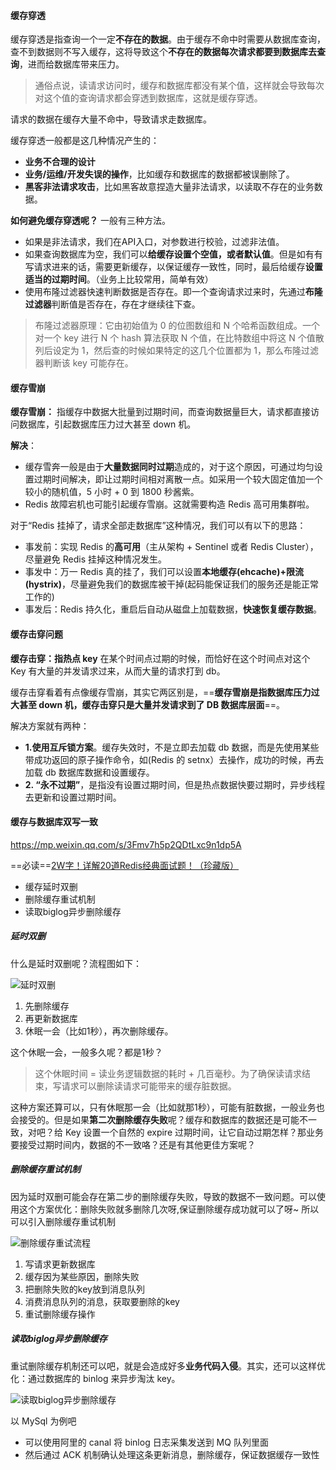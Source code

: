 #### 缓存穿透

缓存穿透是指查询一个一定**不存在的数据**。由于缓存不命中时需要从数据库查询，查不到数据则不写入缓存，这将导致这个**不存在的数据每次请求都要到数据库去查询**，进而给数据库带来压力。

> 通俗点说，读请求访问时，缓存和数据库都没有某个值，这样就会导致每次对这个值的查询请求都会穿透到数据库，这就是缓存穿透。

请求的数据在缓存大量不命中，导致请求走数据库。

缓存穿透一般都是这几种情况产生的：

- **业务不合理的设计**
- **业务/运维/开发失误的操作**，比如缓存和数据库的数据都被误删除了。
- **黑客非法请求攻击**，比如黑客故意捏造大量非法请求，以读取不存在的业务数据。

**如何避免缓存穿透呢？** 一般有三种方法。

-  如果是非法请求，我们在API入口，对参数进行校验，过滤非法值。
-  如果查询数据库为空，我们可以**给缓存设置个空值，或者默认值**。但是如有有写请求进来的话，需要更新缓存，以保证缓存一致性，同时，最后给缓存**设置适当的过期时间**。（业务上比较常用，简单有效）
-  使用布隆过滤器快速判断数据是否存在。即一个查询请求过来时，先通过**布隆过滤器**判断值是否存在，存在才继续往下查。

> 布隆过滤器原理：它由初始值为 0 的位图数组和 N 个哈希函数组成。一个对一个 key 进行 N 个 hash 算法获取 N 个值，在比特数组中将这 N 个值散列后设定为 1，然后查的时候如果特定的这几个位置都为 1，那么布隆过滤器判断该 key 可能存在。

#### **缓存雪崩**

**缓存雪崩：** 指缓存中数据大批量到过期时间，而查询数据量巨大，请求都直接访问数据库，引起数据库压力过大甚至 down 机。

**解决**：

- 缓存雪奔一般是由于**大量数据同时过期**造成的，对于这个原因，可通过均匀设置过期时间解决，即让过期时间相对离散一点。如采用一个较大固定值加一个较小的随机值，5 小时 + 0 到 1800 秒酱紫。
- Redis 故障宕机也可能引起缓存雪崩。这就需要构造 Redis 高可用集群啦。

对于“Redis 挂掉了，请求全部走数据库”这种情况，我们可以有以下的思路：

- 事发前：实现 Redis 的**高可用**（主从架构 + Sentinel 或者 Redis Cluster），尽量避免 Redis 挂掉这种情况发生。
- 事发中：万一 Redis 真的挂了，我们可以设置**本地缓存(ehcache)+限流(hystrix)**，尽量避免我们的数据库被干掉(起码能保证我们的服务还是能正常工作的)
- 事发后：Redis 持久化，重启后自动从磁盘上加载数据，**快速恢复缓存数据**。



#### 缓存击穿问题

**缓存击穿：**指**热点 key** 在某个时间点过期的时候，而恰好在这个时间点对这个 Key 有大量的并发请求过来，从而大量的请求打到 db。

缓存击穿看着有点像缓存雪崩，其实它两区别是，==**缓存雪崩是指数据库压力过大甚至 down 机，缓存击穿只是大量并发请求到了 DB 数据库层面**==。

解决方案就有两种：

- **1.使用互斥锁方案**。缓存失效时，不是立即去加载 db 数据，而是先使用某些带成功返回的原子操作命令，如(Redis 的 setnx）去操作，成功的时候，再去加载 db 数据库数据和设置缓存。
- **2. “永不过期”**，是指没有设置过期时间，但是热点数据快要过期时，异步线程去更新和设置过期时间。



#### 缓存与数据库双写一致

https://mp.weixin.qq.com/s/3Fmv7h5p2QDtLxc9n1dp5A

==必读==[2W字！详解20道Redis经典面试题！（珍藏版）](https://mp.weixin.qq.com/s/1wqbnpN8aeDBoy9NDh66vg)

- 缓存延时双删
- 删除缓存重试机制
- 读取biglog异步删除缓存

##### 延时双删

什么是延时双删呢？流程图如下：

![延时双删](https://cdn.jsdelivr.net/gh/YangZhiqiang98/ImageBed/20211101204233.png)

1. 先删除缓存
2. 再更新数据库
3. 休眠一会（比如1秒），再次删除缓存。

这个休眠一会，一般多久呢？都是1秒？

> 这个休眠时间 =  读业务逻辑数据的耗时 + 几百毫秒。为了确保读请求结束，写请求可以删除读请求可能带来的缓存脏数据。

这种方案还算可以，只有休眠那一会（比如就那1秒），可能有脏数据，一般业务也会接受的。但是如果**第二次删除缓存失败**呢？缓存和数据库的数据还是可能不一致，对吧？给 Key 设置一个自然的 expire 过期时间，让它自动过期怎样？那业务要接受过期时间内，数据的不一致咯？还是有其他更佳方案呢？

##### 删除缓存重试机制

因为延时双删可能会存在第二步的删除缓存失败，导致的数据不一致问题。可以使用这个方案优化：删除失败就多删除几次呀,保证删除缓存成功就可以了呀~ 所以可以引入删除缓存重试机制

![删除缓存重试流程](https://cdn.jsdelivr.net/gh/YangZhiqiang98/ImageBed/20211101204341.jpg)

1. 写请求更新数据库
2. 缓存因为某些原因，删除失败
3. 把删除失败的key放到消息队列
4. 消费消息队列的消息，获取要删除的key
5. 重试删除缓存操作

##### 读取biglog异步删除缓存

重试删除缓存机制还可以吧，就是会造成好多**业务代码入侵**。其实，还可以这样优化：通过数据库的 binlog 来异步淘汰 key。

![读取biglog异步删除缓存](https://cdn.jsdelivr.net/gh/YangZhiqiang98/ImageBed/20211101204426.jpg)

以 MySql 为例吧

- 可以使用阿里的 canal 将 binlog 日志采集发送到 MQ 队列里面
- 然后通过 ACK 机制确认处理这条更新消息，删除缓存，保证数据缓存一致性
